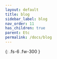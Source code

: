 ```yaml
---
layout: default
title: blog
sidebar_label: blog
nav_order: 11
has_children: true
parent: Etc
permalink: /docs/blog
---
```


{: .fs-6 .fw-300 }
